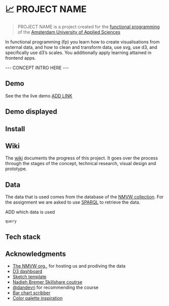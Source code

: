 # 📈 PROJECT NAME

> PROJECT NAME is a project created for the [functional programming](https://github.com/cmda-tt/course-19-20/tree/master/functional-programming) of the [Amsterdam University of Applied Sciences](https://www.hva.nl/)

In functional programming (fp) you learn how to create visualisations from external data, and how to clean and transform data, use svg, use d3, and specifically use d3’s scales. You additionally apply learning attained in frontend apps.

--- CONCEPT INTRO HERE ---

## Demo
See the the live demo [ADD LINK](-)

## Demo displayed

## Install

## Wiki
The [wiki](https://github.com/MartijnKeesmaat/functional-programming/wiki) documents the progress of this project. It goes over the process through the stages of the concept, technical research, visual design and prototype.

## Data
The data that is used comes from the database of the [NMVW collection](https://collectie.wereldculturen.nl/). For the assignment we are asked to use [SPARQL](https://www.w3.org/TR/rdf-sparql-query/) to retrieve the data. 

ADD which data is used

```
query
```


## Tech stack

## Acknowledgments
- [The NMVW org.](https://collectie.wereldculturen.nl/), for hosting us and prodiving the data
- [D3 dashboard](http://bl.ocks.org/NPashaP/96447623ef4d342ee09b)
- [Sketch template](https://www.ls.graphics/charts)
- [Nadieh Bremer Skillshare coutrse](https://www.skillshare.com/classes/Data-Visualization-Customizing-Charts-for-Beauty-Impact/84030568/projects)
- [@dandevri](https://github.com/dandevri) for recommending the course
- [Bar chart scribber](http://bl.ocks.org/nbremer/4c015860931fb6a13afc7bac51f40b43)
- [Color palette inspiration](https://colorhunt.co/palette/361)

